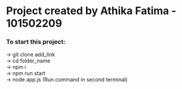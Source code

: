 # Project created by Athika Fatima - 101502209

### To start this project: <br />

-> git clone add_link<br />
-> cd folder_name<br />
-> npm i<br />
-> npm run start<br />
-> node app.js (Run command in second terminal) <br />
